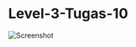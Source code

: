 # Level-3-Tugas-10

![Screenshot](https://github.com/nhana557/screenshot/blob/master/Document%20-%20Google%20Chrome%2013_07_2022%2019_37_10.png?raw=true)
